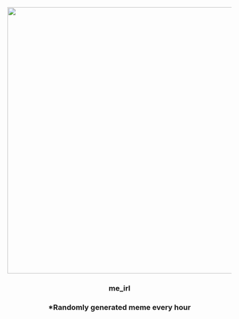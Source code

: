 <p align="center">
        <img src="https://i.redd.it/pp1gz985pep81.jpg" width="600" height="600">
        </p>
        <h3 align="center">me_irl</h3>
        <h3 align="center">*Randomly generated meme every hour</h3>
    